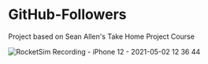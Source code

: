 # GitHub-Followers
Project based on Sean Allen's Take Home Project Course


![RocketSim Recording - iPhone 12 - 2021-05-02 12 36 44](https://user-images.githubusercontent.com/65503160/116820510-966fcd00-ab43-11eb-8e80-77af8cf7308e.gif)
